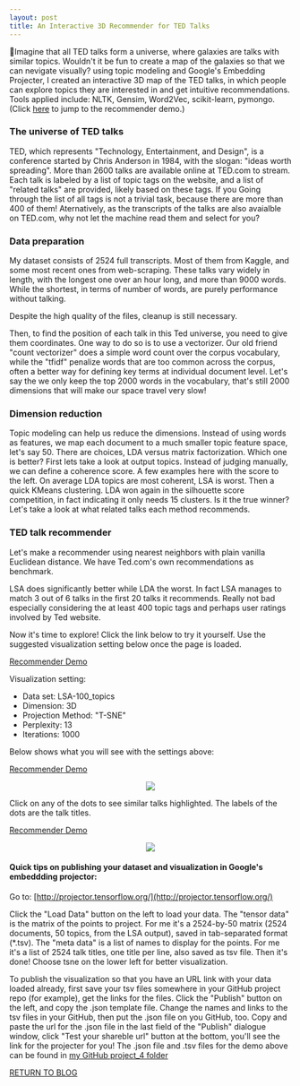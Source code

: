 ```yaml
---
layout: post
title: An Interactive 3D Recommender for TED Talks 
---
```


Imagine that all TED talks form a universe, where galaxies are talks with similar topics. Wouldn't it be fun to create a map of the galaxies so that we can nevigate visually? using topic modeling and Google's Embedding Projecter, I created an interactive 3D map of the TED talks, in which people can explore topics they are interested in and get intuitive recommendations. Tools applied include: NLTK, Gensim, Word2Vec, scikit-learn, pymongo. (Click [here](http://projector.tensorflow.org/?config=https://raw.githubusercontent.com/sealoving/Liang_Metis/master/Project_4/projector_config_LSA.json) to jump to the recommender demo.)



### The universe of TED talks

TED, which represents "Technology, Entertainment, and Design", is a conference started by Chris Anderson in 1984, with the slogan: "ideas worth spreading". More than 2600 talks are available online at TED.com to stream. Each talk is labeled by a list of topic tags on the website, and a list of "related talks" are provided, likely based on these tags. If you Going through the list of all tags is not a trivial task, because there are more than 400 of them! Aternatively, as the transcripts of the talks are also avaialble on TED.com, why not let the machine read them and select for you?

### Data preparation

My dataset consists of 2524 full transcripts. Most of them from Kaggle, and some most recent ones from web-scraping. These talks vary widely in length, with the longest one over an hour long, and more than 9000 words. While the shortest, in terms of number of words, are purely performance without talking.

Despite the high quality of the files, cleanup is still necessary.

Then, to find the position of each talk in this Ted universe, you need to give them coordinates.
One way to do so is to use a vectorizer. Our old friend "count vectorizer" does a simple word count over the corpus vocabulary, while the "tfidf" penalize words that are too common across the corpus, often a better way for defining key terms at individual document level.
Let's say the we only keep the top 2000 words in the vocabulary, that's still 2000 dimensions that will make our space travel very slow!

### Dimension reduction
Topic modeling can help us reduce the dimensions. Instead of using words as features, we map each document to a much smaller topic feature space, let's say 50. There are choices, LDA versus matrix factorization. Which one is better?
First lets take a look at output topics. Instead of judging manually, we can define a coherence score. A few examples here with the score to the left. On average LDA topics are most coherent, LSA is worst. 
Then a quick KMeans clustering. LDA won again in the silhouette score competition, in fact indicating it only needs 15 clusters. Is it the true winner? Let's take a look at what related talks each method recommends.

### TED talk recommender
Let's make a recommender using nearest neighbors with plain vanilla Euclidean distance. We have Ted.com's own recommendations as benchmark.

LSA does significantly better while LDA the worst. In fact LSA manages to match 3 out of 6 talks in the first 20 talks it recommends. Really not bad especially considering the at least 400 topic tags and perhaps user ratings involved by Ted website.

Now it's time to explore! Click the link below to try it yourself. Use the suggested visualization setting below once the page is loaded.

[Recommender Demo](http://projector.tensorflow.org/?config=https://raw.githubusercontent.com/sealoving/Liang_Metis/master/Project_4/projector_config_LSA.json)

Visualization setting:
- Data set: LSA-100_topics 
- Dimension: 3D
- Projection Method: "T-SNE"
- Perplexity: 13
- Iterations: 1000

Below shows what you will see with the settings above:

[Recommender Demo](http://projector.tensorflow.org/?config=https://raw.githubusercontent.com/sealoving/Liang_Metis/master/Project_4/projector_config_LSA.json)
<p align="center">
  <img src="../../Liang_Metis/Project_4/imgs/demo01.png">
</p>

Click on any of the dots to see similar talks highlighted. The labels of the dots are the talk titles.

[Recommender Demo](http://projector.tensorflow.org/?config=https://raw.githubusercontent.com/sealoving/Liang_Metis/master/Project_4/projector_config_LSA.json)
<p align="center">
  <img src="../../Liang_Metis/Project_4/imgs/demo02.png">
</p>

#### Quick tips on publishing your dataset and visualization in Google's embeddding projector:
Go to: 
[http://projector.tensorflow.org/](http://projector.tensorflow.org/)

Click the "Load Data" button on the left to load your data. The "tensor data" is the matrix of the points to project. For me it's a 2524-by-50 matrix (2524 documents, 50 topics, from the LSA output), saved in tab-separated format (*.tsv). The "meta data" is a list of names to display for the points. For me it's a list of 2524 talk titles, one title per line, also saved as tsv file. Then it's done! Choose tsne on the lower left for better visualization.

To publish the visualization so that you have an URL link with your data loaded already, first save your tsv files somewhere in your GitHub project repo (for example), get the links for the files. Click the "Publish" button on the left, and copy the .json template file. Change the names and links to the tsv files in your GitHub, then put the .json file on you GitHub, too. Copy and paste the url for the .json file in the last field of the "Publish" dialogue window, click "Test your shareble url" button at the bottom, you'll see the link for the projecter for you! The .json file and .tsv files for the demo above can be found in [my GitHub project_4 folder](
https://github.com/sealoving/Liang_Metis/tree/master/Project_4)

[RETURN TO BLOG](../)